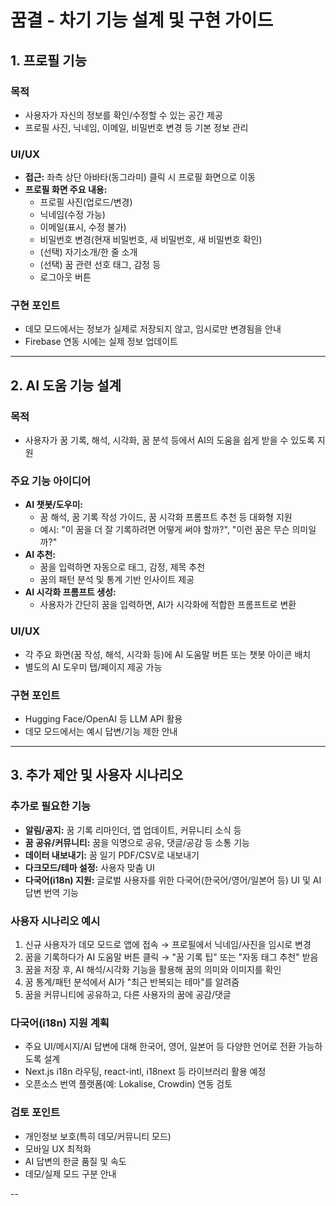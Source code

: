 # 꿈결 - 차기 기능 설계 및 구현 가이드

## 1. 프로필 기능

### 목적
- 사용자가 자신의 정보를 확인/수정할 수 있는 공간 제공
- 프로필 사진, 닉네임, 이메일, 비밀번호 변경 등 기본 정보 관리

### UI/UX
- **접근:** 좌측 상단 아바타(동그라미) 클릭 시 프로필 화면으로 이동
- **프로필 화면 주요 내용:**
  - 프로필 사진(업로드/변경)
  - 닉네임(수정 가능)
  - 이메일(표시, 수정 불가)
  - 비밀번호 변경(현재 비밀번호, 새 비밀번호, 새 비밀번호 확인)
  - (선택) 자기소개/한 줄 소개
  - (선택) 꿈 관련 선호 태그, 감정 등
  - 로그아웃 버튼

### 구현 포인트
- 데모 모드에서는 정보가 실제로 저장되지 않고, 임시로만 변경됨을 안내
- Firebase 연동 시에는 실제 정보 업데이트

---

## 2. AI 도움 기능 설계

### 목적
- 사용자가 꿈 기록, 해석, 시각화, 꿈 분석 등에서 AI의 도움을 쉽게 받을 수 있도록 지원

### 주요 기능 아이디어
- **AI 챗봇/도우미:**
  - 꿈 해석, 꿈 기록 작성 가이드, 꿈 시각화 프롬프트 추천 등 대화형 지원
  - 예시: "이 꿈을 더 잘 기록하려면 어떻게 써야 할까?", "이런 꿈은 무슨 의미일까?"
- **AI 추천:**
  - 꿈을 입력하면 자동으로 태그, 감정, 제목 추천
  - 꿈의 패턴 분석 및 통계 기반 인사이트 제공
- **AI 시각화 프롬프트 생성:**
  - 사용자가 간단히 꿈을 입력하면, AI가 시각화에 적합한 프롬프트로 변환

### UI/UX
- 각 주요 화면(꿈 작성, 해석, 시각화 등)에 AI 도움말 버튼 또는 챗봇 아이콘 배치
- 별도의 AI 도우미 탭/페이지 제공 가능

### 구현 포인트
- Hugging Face/OpenAI 등 LLM API 활용
- 데모 모드에서는 예시 답변/기능 제한 안내

---

## 3. 추가 제안 및 사용자 시나리오

### 추가로 필요한 기능
- **알림/공지:** 꿈 기록 리마인더, 앱 업데이트, 커뮤니티 소식 등
- **꿈 공유/커뮤니티:** 꿈을 익명으로 공유, 댓글/공감 등 소통 기능
- **데이터 내보내기:** 꿈 일기 PDF/CSV로 내보내기
- **다크모드/테마 설정:** 사용자 맞춤 UI
- **다국어(i18n) 지원:** 글로벌 사용자를 위한 다국어(한국어/영어/일본어 등) UI 및 AI 답변 번역 기능

### 사용자 시나리오 예시
1. 신규 사용자가 데모 모드로 앱에 접속 → 프로필에서 닉네임/사진을 임시로 변경
2. 꿈을 기록하다가 AI 도움말 버튼 클릭 → "꿈 기록 팁" 또는 "자동 태그 추천" 받음
3. 꿈을 저장 후, AI 해석/시각화 기능을 활용해 꿈의 의미와 이미지를 확인
4. 꿈 통계/패턴 분석에서 AI가 "최근 반복되는 테마"를 알려줌
5. 꿈을 커뮤니티에 공유하고, 다른 사용자의 꿈에 공감/댓글

### 다국어(i18n) 지원 계획
- 주요 UI/메시지/AI 답변에 대해 한국어, 영어, 일본어 등 다양한 언어로 전환 가능하도록 설계
- Next.js i18n 라우팅, react-intl, i18next 등 라이브러리 활용 예정
- 오픈소스 번역 플랫폼(예: Lokalise, Crowdin) 연동 검토

### 검토 포인트
- 개인정보 보호(특히 데모/커뮤니티 모드)
- 모바일 UX 최적화
- AI 답변의 한글 품질 및 속도
- 데모/실제 모드 구분 안내

--
